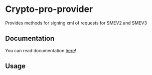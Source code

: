 # Crypto-pro-provider
Provides methods for signing xml of requests for SMEV2 and SMEV3

## Documentation

You can read documentation [here](https://vmashanov.github.io/crypto-pro-provider/index.html)!

## Usage


